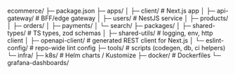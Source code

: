 ecommerce/
├─ package.json
├─ apps/
│ ├─ client/ # Next.js app
│ ├─ api-gateway/ # BFF/edge gateway
│ ├─ users/ # NestJS service
│ ├─ products/
│ ├─ orders/
│ ├─ payments/
│ └─ search/
├─ packages/
│ ├─ shared-types/ # TS types, zod schemas
│ ├─ shared-utils/ # logging, env, http client
│ ├─ openapi-client/ # generated REST client for Next.js
│ └─ eslint-config/ # repo-wide lint config
├─ tools/ # scripts (codegen, db, ci helpers)
└─ infra/
├─ k8s/ # Helm charts / Kustomize
├─ docker/ # Dockerfiles
└─ grafana-dashboards/
